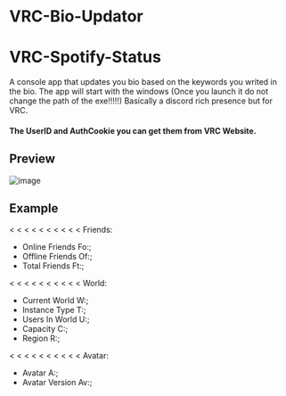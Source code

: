 # VRC-Bio-Updator

# VRC-Spotify-Status
A console app that updates you bio based on the keywords you writed in the bio.
The app will start with the windows (Once you launch it do not change the path of the exe!!!!!)
Basically a discord rich presence but for VRC.
#### The UserID and AuthCookie you can get them from VRC Website.

## Preview
![image](https://user-images.githubusercontent.com/74219635/193957404-1419f5b8-ba1f-4f45-995d-b77448379d5d.png)

## Example
< < < < < < < < < < Friends:

- Online Friends Fo:;
- Offline Friends Of:;
- Total Friends Ft:;

< < < < < < < < < < World:
- Current World W:;
- Instance Type T:;
- Users In World U:; 
- Capacity C:;
- Region R:;

< < < < < < < < < < Avatar:
- Avatar A:;
- Avatar Version Av:;
